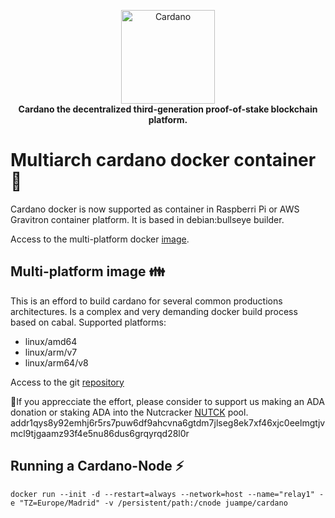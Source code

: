 <!-- markdownlint-configure-file { "MD004": { "style": "consistent" } } -->
<!-- markdownlint-disable MD013 -->
<!-- markdownlint-disable MD033 -->
<p align="center">
    <a href="https://docs.cardano.org/en/latest/">
        <img src="https://docs.cardano.org/en/latest/_static/cardano-logo.png" width="150" alt="Cardano">
    </a>
    <br>
    <strong>Cardano the decentralized third-generation proof-of-stake blockchain platform.</strong>
</p>
<!-- markdownlint-enable MD033 -->

# Multiarch cardano docker container 🐳
Cardano docker is now supported as container in Raspberri Pi or AWS Gravitron container platform.
It is based in debian:bullseye builder.

Access to the multi-platform docker [image](https://hub.docker.com/r/juampe/cardano).

## Multi-platform image 👪

This is an efford to build cardano for several common productions architectures.
Is a complex and very demanding docker build process based on cabal.
Supported platforms:

* linux/amd64
* linux/arm/v7
* linux/arm64/v8

Access to the git [repository](https://github.com/juampe/cardano-docker)

🙏If you apprecciate the effort, please consider to support us making an ADA donation or staking ADA into the Nutcracker [NUTCK](https://nutcracker.work/) pool. 
addr1qys8y92emhj6r5rs7puw6df9ahcvna6gtdm7jlseg8ek7xf46xjc0eelmgtjvmcl9tjgaamz93f4e5nu86dus6grqyrqd28l0r

## Running a Cardano-Node ⚡
```docker run --init -d --restart=always --network=host --name="relay1" -e "TZ=Europe/Madrid" -v /persistent/path:/cnode juampe/cardano```


